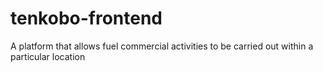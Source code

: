 # tenkobo-frontend
A platform that allows fuel commercial activities to be carried out within a particular location
